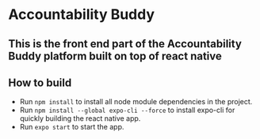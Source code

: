 # Accountability Buddy

## This is the front end part of the Accountability Buddy platform built on top of react native



## How to build
* Run `npm install` to install all node module dependencies in the project.
* Run `npm install --global expo-cli --force` to install expo-cli for quickly building the react native app.
* Run `expo start` to start the app.  